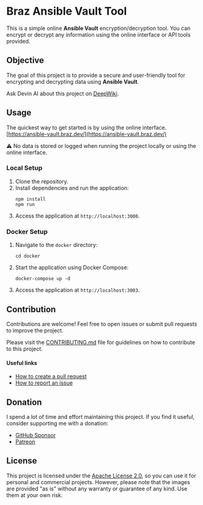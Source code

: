 # Braz Ansible Vault Tool

This is a simple online **Ansible Vault** encryption/decryption tool.
You can encrypt or decrypt any information using the online interface or API tools provided.

## Objective

The goal of this project is to provide a secure and user-friendly tool for encrypting and decrypting data using **Ansible Vault**.

Ask Devin AI about this project on [DeepWiki](https://deepwiki.com/fbraz3/ansible-vault-tool).

## Usage

The quickest way to get started is by using the online interface.
[https://ansible-vault.braz.dev/](https://ansible-vault.braz.dev/)

⚠️ No data is stored or logged when running the project locally or using the online interface.

### Local Setup
1. Clone the repository.
2. Install dependencies and run the application:
   ```
   npm install
   npm run
   ```
3. Access the application at `http://localhost:3000`.

### Docker Setup
1. Navigate to the `docker` directory:
   ```
   cd docker
   ```
2. Start the application using Docker Compose:
   ```
   docker-compose up -d
   ```
3. Access the application at `http://localhost:3003`.

## Contribution
Contributions are welcome! Feel free to open issues or submit pull requests to improve the project.

Please visit the [CONTRIBUTING.md](CONTRIBUTING.md) file for guidelines on how to contribute to this project.

#### Useful links
- [How to create a pull request](https://docs.github.com/pt/pull-requests/collaborating-with-pull-requests/proposing-changes-to-your-work-with-pull-requests/creating-a-pull-request)
- [How to report an issue](https://docs.github.com/pt/issues/tracking-your-work-with-issues/creating-an-issue)

## Donation
I spend a lot of time and effort maintaining this project. If you find it useful, consider supporting me with a donation:
- [GitHub Sponsor](https://github.com/sponsors/fbraz3)
- [Patreon](https://www.patreon.com/fbraz3)

## License

This project is licensed under the [Apache License 2.0](LICENSE), so you can use it for personal and commercial projects. However, please note that the images are provided "as is" without any warranty or guarantee of any kind. Use them at your own risk.